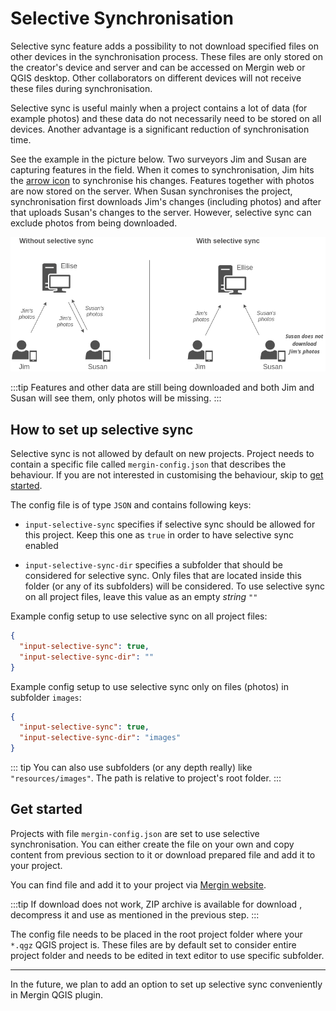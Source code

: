 # Selective Synchronisation

Selective sync feature adds a possibility to not download specified files on other devices in the synchronisation process. These files are only stored on the creator's device and server and can be accessed on Mergin web or QGIS desktop. Other collaborators on different devices will not receive these files during synchronisation.

Selective sync is useful mainly when a project contains a lot of data (for example photos) and these data do not necessarily need to be stored on all devices. Another advantage is a significant reduction of synchronisation time.

See the example in the picture below. Two surveyors Jim and Susan are capturing features in the field. When it comes to synchronisation, Jim hits the [arrow icon](../plugin-sync-project/) to synchronise his changes. Features together with photos are now stored on the server. When Susan synchronises the project, synchronisation first downloads Jim's changes (including photos) and after that uploads Susan's changes to the server. However, selective sync can exclude photos from being downloaded.

![Example](./selective-sync.png)

:::tip
Features and other data are still being downloaded and both Jim and Susan will see them, only photos will be missing.
:::

## How to set up selective sync

Selective sync is not allowed by default on new projects. Project needs to contain a specific file called `mergin-config.json` that describes the behaviour. If you are not interested in customising the behaviour, skip to [get started](#get-started).

The config file is of type `JSON` and contains following keys:

 - `input-selective-sync` specifies if selective sync should be allowed for this project. Keep this one as `true` in order to have selective sync enabled

 - `input-selective-sync-dir` specifies a subfolder that should be considered for selective sync. Only files that are located inside this folder (or any of its subfolders) will be considered. To use selective sync on all project files, leave this value as an empty _string_ `""`


Example config setup to use selective sync on all project files:

```json
{
  "input-selective-sync": true,
  "input-selective-sync-dir": "" 
}
```

Example config setup to use selective sync only on files (photos) in subfolder `images`:
```json
{
  "input-selective-sync": true,
  "input-selective-sync-dir": "images" 
}
```

::: tip
  You can also use subfolders (or any depth really) like `"resources/images"`. The path is relative to project's root folder.
:::

## Get started 

Projects with file `mergin-config.json` are set to use selective synchronisation. You can either create the file on your own and copy content from previous section to it or download prepared file and add it to your project.

You can find <PublicAsset src="mergin-config.json" /> file and add it to your project via [Mergin website](https://public.cloudmergin.com/). 

:::tip
If download does not work, ZIP archive is available for download <PublicAsset src="mergin-config.zip" />, decompress it and use as mentioned in the previous step.
:::

The config file needs to be placed in the root project folder where your `*.qgz` QGIS project is. These files are by default set to consider entire project folder and needs to be edited in text editor to use specific subfolder.

---

In the future, we plan to add an option to set up selective sync conveniently in Mergin QGIS plugin.

